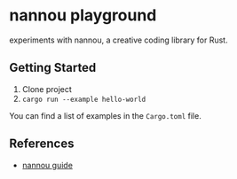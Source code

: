 # nannou playground

experiments with nannou, a creative coding library for Rust.

## Getting Started

1. Clone project
1. `cargo run --example hello-world`

You can find a list of examples in the `Cargo.toml` file.

## References

- [nannou guide](https://www.guide.nannou.cc/getting_started/create_a_project.html)
